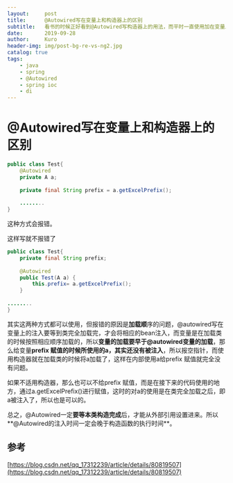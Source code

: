 ```yaml
---
layout:     post
title:      @Autowired写在变量上和构造器上的区别
subtitle:   看书的时候正好看到@Autowired写构造器上的用法，而平时一直使用加在变量上，所以查阅了以下资料
date:       2019-09-28
author:     Kuro
header-img: img/post-bg-re-vs-ng2.jpg
catalog: true
tags:
    - java
    - spring
    - @Autowired
	- spring ioc
	- di
---
```


# @Autowired写在变量上和构造器上的区别

```java
public class Test{
    @Autowired
    private A a;
 
    private final String prefix = a.getExcelPrefix();
 
	........
}
```

这种方式会报错。

这样写就不报错了

```java
public class Test{
    private final String prefix;
 
    @Autowired
    public Test(A a) {
        this.prefix= a.getExcelPrefix();
    }
 
........
}
```

其实这两种方式都可以使用，但报错的原因是**加载顺**序的问题，@autowired写在变量上的注入要等到类完全加载完，才会将相应的bean注入，而变量是在加载类的时候按照相应顺序加载的，所以**变量的加载要早于@autowired变量的加载**，那么给变量**prefix 赋值的时候所使用的a，其实还没有被注入**，所以报空指针，而使用构造器就在加载类的时候将a加载了，这样在内部使用a给prefix 赋值就完全没有问题。

如果不适用构造器，那么也可以不给prefix 赋值，而是在接下来的代码使用的地方，通过a.getExcelPrefix()进行赋值，这时的对a的使用是在类完全加载之后，即a被注入了，所以也是可以的。

总之，@Autowired一定**要等本类构造完成**后，才能从外部引用设置进来。所以**@Autowired的注入时间一定会晚于构造函数的执行时间**。

## 参考

[https://blog.csdn.net/qq_17312239/article/details/80819507](https://blog.csdn.net/qq_17312239/article/details/80819507)

